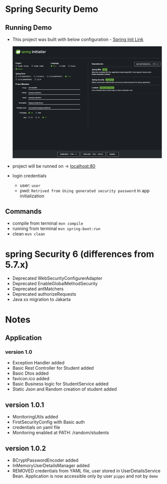 # Spring Security Demo

## Running Demo


* This project was built with below configuration - [Spring Init Link](https://start.spring.io/)

    ![intiProject.png](doc_init_project.png)


* project will be runned on -> [localhost:80](http://localhost:80/)


* login credentials
  * user: `user` 
  * pwd: `Retrived from Using generated security password` in app initialization


## Commands
* compile from terminal `mvn compile`
* running from terminal `mvn spring-boot:run`
* clean `mvn clean`
# spring Security 6 (differences from 5.7.x)
* Deprecated WebSecurityConfigurerAdapter
* Deprecated EnableGlobalMethodSecurity
* Deprecated antMatchers
* Deprecated authorizeRequests
* Java xx migration to Jakarta
# Notes

## Application 
### version 1.0
* Exception Handler added
* Basic Rest Controller for Student added
* Basic Dtos added
* favicon.ico added
* Basic Business logic for StudentService added
* Static Json and Random creation of student added

## version 1.0.1
* MonitoringUtils added
* FirstSecurityConfig with Basic auth
* credentials on yaml file
* Monitoring enabled at PATH: /random/students

## version 1.0.2
* BCryptPasswordEncoder added
* InMemoryUserDetailsManager added
* REMOVED credentials from YAML file, user stored in UserDetailsService Bean.
Application is now accessible only by user `pippo` and not by `demo`